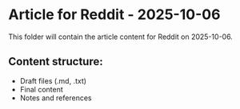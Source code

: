 # Article for Reddit - 2025-10-06

This folder will contain the article content for Reddit on 2025-10-06.

## Content structure:
- Draft files (.md, .txt)
- Final content
- Notes and references
